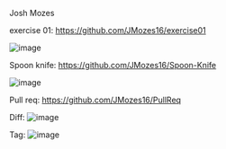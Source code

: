Josh Mozes

exercise 01: https://github.com/JMozes16/exercise01

![image](https://user-images.githubusercontent.com/85561037/172091839-6f21e959-889d-4bff-87e4-e3d1e31e41fc.png)

Spoon knife: https://github.com/JMozes16/Spoon-Knife

![image](https://user-images.githubusercontent.com/85561037/172089704-4f7b6237-3cc8-4e67-8ae0-825f1b51ff82.png)

Pull req: https://github.com/JMozes16/PullReq

Diff: ![image](https://user-images.githubusercontent.com/85561037/172091156-c8fba906-de3e-4f64-9546-d236bc328393.png)

Tag: ![image](https://user-images.githubusercontent.com/85561037/172091430-a2398b48-7214-4378-94fa-ccec8b767398.png)
